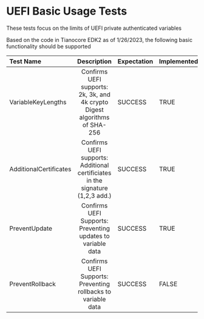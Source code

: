 # UEFI Basic Usage Tests

These tests focus on the limits of UEFI private authenticated variables

Based on the code in Tianocore EDK2 as of 1/26/2023, the following basic functionality should be supported

|  Test Name              | Description                                                                         | Expectation | Implemented |
|:------------------------|:-----------------------------------------------------------------------------------:|:------------|-------------|
| VariableKeyLengths      | Confirms UEFI supports:<br> 2k, 3k, and 4k crypto<br> Digest algorithms of SHA-256  | SUCCESS     | TRUE        |
| AdditionalCertificates  | Confirms UEFI supports:<br> Additional certificiates in the signature (1,2,3 add.)  | SUCCESS     | TRUE        |
| PreventUpdate           | Confirms UEFI Supports:<br> Preventing updates to variable data                     | SUCCESS     | TRUE        |
| PreventRollback         | Confirms UEFI Supports:<br> Preventing rollbacks to variable data                   | SUCCESS     | FALSE       |